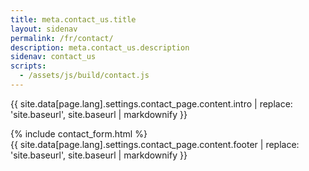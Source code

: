 ```yaml
---
title: meta.contact_us.title
layout: sidenav
permalink: /fr/contact/
description: meta.contact_us.description
sidenav: contact_us
scripts:
  - /assets/js/build/contact.js
---
```


{{ site.data[page.lang].settings.contact_page.content.intro | replace: 'site.baseurl', site.baseurl | markdownify }}

<div class="desktop:grid-col-9">
  {% include contact_form.html %}
</div>

<footer class="page-content__footer">
  {{ site.data[page.lang].settings.contact_page.content.footer | replace: 'site.baseurl', site.baseurl | markdownify }}
</footer>
